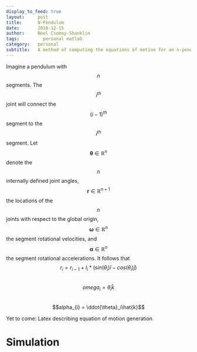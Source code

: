 ```yaml
---
display_to_feed: true
layout:     post
title:      N-Pendulum
date:       2018-12-15 
author:     Noel Csomay-Shanklin
tags: 		  personal matlab
category:   personal
subtitle:   A method of computing the equations of motion for an n-pendulum
---
```


Imagine a pendulum with $$n$$ segments. The $$i^{th}$$ joint will connect the $$(i-1)^{th}$$ segment to the $$i^{th}$$ segment. Let $$\mathbf{\theta} \in \mathbb{R}^n$$ denote the $$n$$ internally defined joint angles, $$\mathbf{r} \in \mathbb{R}^{n+1}$$ the locations of the $$n$$ joints with respect to the global origin, $$\mathbf{\omega} \in \mathbb{R}^n$$ the segment rotational velocities, and $$\mathbf{\alpha} \in \mathbb{R}^n$$ the segment rotational accelerations. It follows that  
$$r_{i} = r_{i-1} + l_i*(sin(\theta_{i})\hat{i}-cos(\theta_{i})\hat{j})$$  
$$omega_{i} = \dot{\theta}_i\hat{k}$$  
$$alpha_{i} = \ddot{\theta}_i\hat{k}$$  



Yet to come: Latex describing equation of motion generation
# Simulation

<script src="https://cdn.jsdelivr.net/npm/publicalbum@latest/dist/pa-embed-player.min.js" async></script>
<div class="pa-embed-player" style="width:100%; height:480px; display:none;"
  data-link="https://photos.app.goo.gl/i3DJbgmBynJDL1dUA"
  data-title="N-Pendulum"
  data-description="3 new photos · Album by Noel C-S">
  <img data-src="https://lh3.googleusercontent.com/fIRRJ5KddIoyxoG1j0vCjW3BL6QRdSZxF4CnkuFC0536vyvSE7GkjsEib1J-UHws_67Mc_WdG2f9dFNCbSWcJnJaQZSOsRjbsAfLCOUBwD9MXtYdUBM43sEfhsYCp7eDUDT-Fa2WzQw=w1920-h1080" src="" alt="" />
  <img data-src="https://lh3.googleusercontent.com/x3GlCZ_HViRqI1Gb9yC25htlUlXcpqvCWcSTKqX7ExneKOJeCBIlt_-5rGA0gAxlfLEPak2-8eM6mkjBlH7LxtlqREQUjbGQagHwOXoVJNLRu4CRvjsb-_8PdO1pMXGKk7nS-3CRhCQ=w1920-h1080" src="" alt="" />
  <img data-src="https://lh3.googleusercontent.com/wO9QVrXmGOMnw3PYh-Qu6VU964xvFFSuDHrarKDCrlDl5uR8KGdFNXNSkKc0hru6I3NVsUl9_JDP8G6QvMlUHRHXhnjKRb-R3KLnhMs8Fhl_bsFM4_WViYR9J2fRlAz0Oxj-NPwGKms=w1920-h1080" src="" alt="" />
</div>

